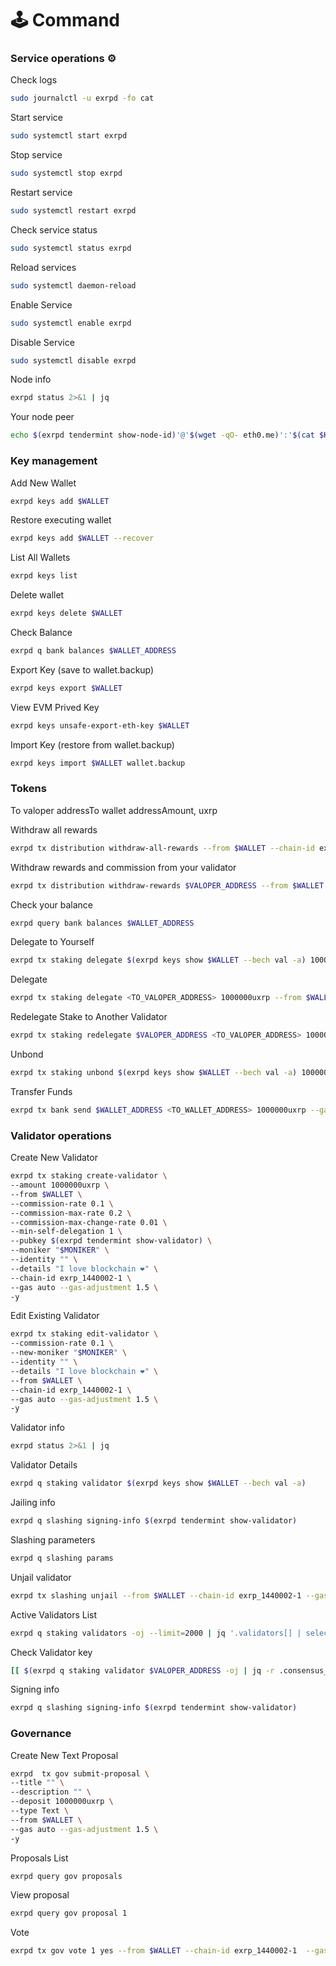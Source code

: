 # 🕹️ Command

### Service operations ⚙️ <a href="#service-operations" id="service-operations"></a>

Check logs

```bash
sudo journalctl -u exrpd -fo cat
```

Start service

```bash
sudo systemctl start exrpd
```

Stop service

```bash
sudo systemctl stop exrpd
```

Restart service

```bash
sudo systemctl restart exrpd
```

Check service status

```bash
sudo systemctl status exrpd
```

Reload services

```bash
sudo systemctl daemon-reload
```

Enable Service

```bash
sudo systemctl enable exrpd
```

Disable Service

```bash
sudo systemctl disable exrpd
```

Node info

```bash
exrpd status 2>&1 | jq
```

Your node peer

```bash
echo $(exrpd tendermint show-node-id)'@'$(wget -qO- eth0.me)':'$(cat $HOME/.exrpd/config/config.toml | sed -n '/Address to listen for incoming connection/{n;p;}' | sed 's/.*://; s/".*//')
```

### Key management <a href="#key-management" id="key-management"></a>

Add New Wallet

```bash
exrpd keys add $WALLET
```

Restore executing wallet

```bash
exrpd keys add $WALLET --recover
```

List All Wallets

```bash
exrpd keys list
```

Delete wallet

```bash
exrpd keys delete $WALLET
```

Check Balance

```bash
exrpd q bank balances $WALLET_ADDRESS 
```

Export Key (save to wallet.backup)

```bash
exrpd keys export $WALLET
```

View EVM Prived Key

```bash
exrpd keys unsafe-export-eth-key $WALLET
```

Import Key (restore from wallet.backup)

```bash
exrpd keys import $WALLET wallet.backup
```

### Tokens <a href="#tokens" id="tokens"></a>

To valoper addressTo wallet addressAmount, uxrp

Withdraw all rewards

```bash
exrpd tx distribution withdraw-all-rewards --from $WALLET --chain-id exrp_1440002-1 --gas auto --gas-adjustment 1.5 
```

Withdraw rewards and commission from your validator

```bash
exrpd tx distribution withdraw-rewards $VALOPER_ADDRESS --from $WALLET --commission --chain-id exrp_1440002-1 --gas auto --gas-adjustment 1.5 -y 
```

Check your balance

```bash
exrpd query bank balances $WALLET_ADDRESS
```

Delegate to Yourself

```bash
exrpd tx staking delegate $(exrpd keys show $WALLET --bech val -a) 1000000uxrp --from $WALLET --chain-id exrp_1440002-1 --gas auto --gas-adjustment 1.5 -y 
```

Delegate

```bash
exrpd tx staking delegate <TO_VALOPER_ADDRESS> 1000000uxrp --from $WALLET --chain-id exrp_1440002-1 --gas auto --gas-adjustment 1.5 -y 	
```

Redelegate Stake to Another Validator

```bash
exrpd tx staking redelegate $VALOPER_ADDRESS <TO_VALOPER_ADDRESS> 1000000uxrp --from $WALLET --chain-id exrp_1440002-1 --gas auto --gas-adjustment 1.5 -y 
```

Unbond

```bash
exrpd tx staking unbond $(exrpd keys show $WALLET --bech val -a) 1000000uxrp --from $WALLET --chain-id exrp_1440002-1 --gas auto --gas-adjustment 1.5 -y 
```

Transfer Funds

```bash
exrpd tx bank send $WALLET_ADDRESS <TO_WALLET_ADDRESS> 1000000uxrp --gas auto --gas-adjustment 1.5 -y 
```

### Validator operations <a href="#validator-operations" id="validator-operations"></a>

Create New Validator

```bash
exrpd tx staking create-validator \
--amount 1000000uxrp \
--from $WALLET \
--commission-rate 0.1 \
--commission-max-rate 0.2 \
--commission-max-change-rate 0.01 \
--min-self-delegation 1 \
--pubkey $(exrpd tendermint show-validator) \
--moniker "$MONIKER" \
--identity "" \
--details "I love blockchain ❤️" \
--chain-id exrp_1440002-1 \
--gas auto --gas-adjustment 1.5 \
-y 
```

Edit Existing Validator

```bash
exrpd tx staking edit-validator \
--commission-rate 0.1 \
--new-moniker "$MONIKER" \
--identity "" \
--details "I love blockchain ❤️" \
--from $WALLET \
--chain-id exrp_1440002-1 \
--gas auto --gas-adjustment 1.5 \
-y 
```

Validator info

```bash
exrpd status 2>&1 | jq
```

Validator Details

```bash
exrpd q staking validator $(exrpd keys show $WALLET --bech val -a) 
```

Jailing info

```bash
exrpd q slashing signing-info $(exrpd tendermint show-validator) 
```

Slashing parameters

```bash
exrpd q slashing params 
```

Unjail validator

```bash
exrpd tx slashing unjail --from $WALLET --chain-id exrp_1440002-1 --gas auto --gas-adjustment 1.5 -y 
```

Active Validators List

```bash
exrpd q staking validators -oj --limit=2000 | jq '.validators[] | select(.status=="BOND_STATUS_BONDED")' | jq -r '(.tokens|tonumber/pow(10; 6)|floor|tostring) + " 	 " + .description.moniker' | sort -gr | nl 
```

Check Validator key

```bash
[[ $(exrpd q staking validator $VALOPER_ADDRESS -oj | jq -r .consensus_pubkey.key) = $(exrpd status | jq -r .ValidatorInfo.PubKey.value) ]] && echo -e "Your key status is ok" || echo -e "Your key status is error"
```

Signing info

```bash
exrpd q slashing signing-info $(exrpd tendermint show-validator) 
```

### Governance <a href="#governance" id="governance"></a>

Create New Text Proposal

```bash
exrpd  tx gov submit-proposal \
--title "" \
--description "" \
--deposit 1000000uxrp \
--type Text \
--from $WALLET \
--gas auto --gas-adjustment 1.5 \
-y 
```

Proposals List

```bash
exrpd query gov proposals 
```

View proposal

```bash
exrpd query gov proposal 1 
```

Vote

```bash
exrpd tx gov vote 1 yes --from $WALLET --chain-id exrp_1440002-1  --gas auto --gas-adjustment 1.5 -y
```
